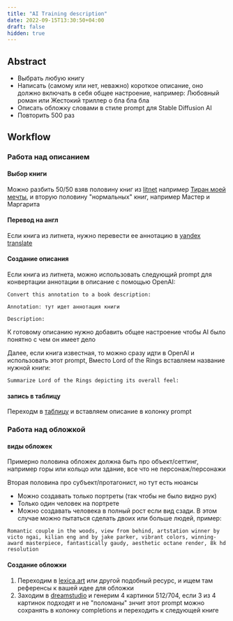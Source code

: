 ```yaml
---
title: "AI Training description"
date: 2022-09-15T13:30:50+04:00
draft: false
hidden: true
---
```


## Abstract
* Выбрать любую книгу
* Написать (самому или нет, неважно) короткое описание, оно должно включать в себя общее настроение, например: Любовный роман или Жестокий триллер о бла бла бла
* Описать обложку словами в стиле prompt для Stable Diffusion AI
* Повторить 500 раз

## Workflow

### Работа над описанием

#### Выбор книги
Можно разбить 50/50 взяв половину книг из [litnet](litnet.com) например [Тиран моей мечты](https://litnet.com/ru/book/tiran-moei-mechty-b410846), и вторую половину "нормальных" книг, например Мастер и Маргарита

#### Перевод на англ
Если книга из литнета, нужно перевести ее аннотацию в [yandex translate](https://translate.yandex.com/)

#### Создание описания
Если книга из литнета, можно использовать следующий prompt для конвертации аннотации в описание с помощью OpenAI:

```
Convert this annotation to a book description: 

Annotation: тут идет аннотация книги

Description:
```

К готовому описанию нужно добавить общее настроение чтобы AI было понятно с чем он имеет дело

Далее, если книга известная, то  можно сразу идти в OpenAI и использовать этот prompt,
Вместо Lord of the Rings вставляем название нужной книги:

```
Summarize Lord of the Rings depicting its overall feel:
```

#### запись в таблицу
Переходм в [таблицу](https://docs.google.com/spreadsheets/d/1TfoaKIHMfUsHEsVoYb6w_L_g8LCfs7okDjKBKoZR4NQ/edit#gid=0) и вставляем описание в колонку prompt


### Работа над обложкой

#### виды обложек
Примерно половина обложек должна быть про объект/сеттинг, например горы или кольцо или здание, все что не персонаж/персонажи

Вторая половина про субъект/протагонист, но тут есть нюансы
* Можно создавать только портреты (так чтобы не было видно рук)
* Только один человек на портрете
* Можно создавать человека в полный рост если вид сзади. В этом случае можно пытаться сделать двоих или больше людей, пример:
```
Romantic couple in the woods, view from behind, artstation winner by victo ngai, kilian eng and by jake parker, vibrant colors, winning-award masterpiece, fantastically gaudy, aesthetic octane render, 8k hd resolution
```


#### Создание обложки
1. Переходим в [lexica.art](lexica.art) или другой подобный ресурс, и ищем там референсы к вашей идее для обложки
2. Заходим в [dreamstudio](https://beta.dreamstudio.ai/home) и генерим 4 картинки 512/704, если 3 из 4 картинок подходят и не "поломаны" знчит этот prompt можно сохранять в колонку completions и переходить к следующей книге
